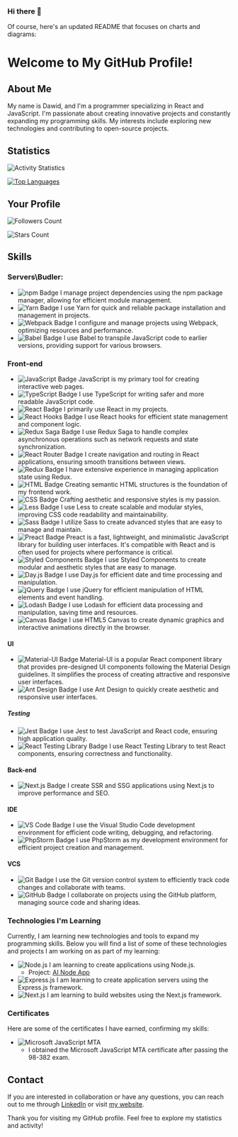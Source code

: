 ### Hi there 👋

Of course, here's an updated README that focuses on charts and diagrams:

# Welcome to My GitHub Profile!

## About Me

My name is Dawid, and I'm a programmer specializing in React and JavaScript. I'm passionate about creating innovative projects and constantly expanding my programming skills. My interests include exploring new technologies and contributing to open-source projects.

## Statistics

![Activity Statistics](https://github-readme-stats.vercel.app/api?username=marksoft92&show_icons=true&theme=radical&count_private=true)

[![Top Languages](https://github-readme-stats.vercel.app/api/top-langs/?username=marksoft92&layout=compact&theme=radical&langs_count=10)](https://github.com/marksoft92)

## Your Profile

![Followers Count](https://img.shields.io/github/followers/marksoft92?label=Followers&style=social)

![Stars Count](https://img.shields.io/github/stars/marksoft92?label=Stars&style=social)

## Skills

### Servers\Budler:
- ![npm Badge](https://img.shields.io/badge/-npm-CB3837?logo=npm&logoColor=white) I manage project dependencies using the npm package manager, allowing for efficient module management.
- ![Yarn Badge](https://img.shields.io/badge/-Yarn-2C8EBB?logo=yarn&logoColor=white) I use Yarn for quick and reliable package installation and management in projects.
- ![Webpack Badge](https://img.shields.io/badge/-Webpack-8DD6F9?logo=webpack&logoColor=white) I configure and manage projects using Webpack, optimizing resources and performance.
- ![Babel Badge](https://img.shields.io/badge/-Babel-F9DC3E?logo=babel&logoColor=white) I use Babel to transpile JavaScript code to earlier versions, providing support for various browsers.


### Front-end
- ![JavaScript Badge](https://img.shields.io/badge/-JavaScript-F7DF1E?logo=javascript&logoColor=white) JavaScript is my primary tool for creating interactive web pages.
- ![TypeScript Badge](https://img.shields.io/badge/-TypeScript-3178C6?logo=typescript&logoColor=white) I use TypeScript for writing safer and more readable JavaScript code.
- ![React Badge](https://img.shields.io/badge/-React-61DAFB?logo=react&logoColor=white) I primarily use React in my projects.
- ![React Hooks Badge](https://img.shields.io/badge/-React%20Hooks-61DAFB?logo=react&logoColor=white) I use React hooks for efficient state management and component logic.
- ![Redux Saga Badge](https://img.shields.io/badge/-Redux%20Saga-999999?logo=redux-saga&logoColor=white) I use Redux Saga to handle complex asynchronous operations such as network requests and state synchronization.
- ![React Router Badge](https://img.shields.io/badge/-React%20Router-CA4245?logo=react-router&logoColor=white) I create navigation and routing in React applications, ensuring smooth transitions between views.
- ![Redux Badge](https://img.shields.io/badge/-Redux-764ABC?logo=redux&logoColor=white) I have extensive experience in managing application state using Redux.
- ![HTML Badge](https://img.shields.io/badge/-HTML5-E34F26?logo=html5&logoColor=white) Creating semantic HTML structures is the foundation of my frontend work.
- ![CSS Badge](https://img.shields.io/badge/-CSS3-1572B6?logo=css3&logoColor=white) Crafting aesthetic and responsive styles is my passion.
- ![Less Badge](https://img.shields.io/badge/-Less-1D365D?logo=less&logoColor=white) I use Less to create scalable and modular styles, improving CSS code readability and maintainability.
- ![Sass Badge](https://img.shields.io/badge/-Sass-CC6699?logo=sass&logoColor=white) I utilize Sass to create advanced styles that are easy to manage and maintain.
- ![Preact Badge](https://img.shields.io/badge/-Preact-673AB8?logo=preact&logoColor=white) Preact is a fast, lightweight, and minimalistic JavaScript library for building user interfaces. It's compatible with React and is often used for projects where performance is critical.
- ![Styled Components Badge](https://img.shields.io/badge/-Styled%20Components-DB7093?logo=styled-components&logoColor=white) I use Styled Components to create modular and aesthetic styles that are easy to manage.
- ![Day.js Badge](https://img.shields.io/badge/-Day.js-F9C300?logo=javascript&logoColor=white) I use Day.js for efficient date and time processing and manipulation.
- ![jQuery Badge](https://img.shields.io/badge/-jQuery-0769AD?logo=jquery&logoColor=white) I use jQuery for efficient manipulation of HTML elements and event handling.
- ![Lodash Badge](https://img.shields.io/badge/-Lodash-14A800?logo=lodash&logoColor=white) I use Lodash for efficient data processing and manipulation, saving time and resources.
- ![Canvas Badge](https://img.shields.io/badge/-Canvas-150F1D?logo=html5&logoColor=white) I use HTML5 Canvas to create dynamic graphics and interactive animations directly in the browser.

#### UI
- ![Material-UI Badge](https://img.shields.io/badge/-Material--UI-0081CB?logo=material-ui&logoColor=white) Material-UI is a popular React component library that provides pre-designed UI components following the Material Design guidelines. It simplifies the process of creating attractive and responsive user interfaces.
- ![Ant Design Badge](https://img.shields.io/badge/-Ant%20Design-0170FE?logo=ant-design&logoColor=white) I use Ant Design to quickly create aesthetic and responsive user interfaces.


##### Testing
- ![Jest Badge](https://img.shields.io/badge/-Jest-C21325?logo=jest&logoColor=white) I use Jest to test JavaScript and React code, ensuring high application quality.
- ![React Testing Library Badge](https://img.shields.io/badge/-React%20Testing%20Library-E33332?logo=testing-library&logoColor=white) I use React Testing Library to test React components, ensuring correctness and functionality.

#### Back-end
- ![Next.js Badge](https://img.shields.io/badge/-Next.js-000000?logo=next.js&logoColor=white) I create SSR and SSG applications using Next.js to improve performance and SEO.


#### IDE 
- ![VS Code Badge](https://img.shields.io/badge/-VS%20Code-007ACC?logo=visual-studio-code&logoColor=white) I use the Visual Studio Code development environment for efficient code writing, debugging, and refactoring.
- ![PhpStorm Badge](https://img.shields.io/badge/-PhpStorm-000000?logo=phpstorm&logoColor=white) I use PhpStorm as my development environment for efficient project creation and management.

#### VCS

- ![Git Badge](https://img.shields.io/badge/-Git-F05032?logo=git&logoColor=white) I use the Git version control system to efficiently track code changes and collaborate with teams.
- ![GitHub Badge](https://img.shields.io/badge/-GitHub-181717?logo=github&logoColor=white) I collaborate on projects using the GitHub platform, managing source code and sharing ideas.

### Technologies I'm Learning

Currently, I am learning new technologies and tools to expand my programming skills. Below you will find a list of some of these technologies and projects I am working on as part of my learning:

- ![Node.js](https://img.shields.io/badge/-Node.js-339933?logo=node.js&logoColor=white) I am learning to create applications using Node.js.
  - Project: [AI Node App](https://github.com/marksoft92/ai-node-app)
- ![Express.js](https://img.shields.io/badge/-Express.js-000000?logo=express&logoColor=white) I am learning to create application servers using the Express.js framework.
- ![Next.js](https://img.shields.io/badge/-Next.js-000000?logo=next.js&logoColor=white) I am learning to build websites using the Next.js framework.

### Certificates

Here are some of the certificates I have earned, confirming my skills:

- ![Microsoft JavaScript MTA](https://img.shields.io/badge/-Microsoft%20JavaScript%20MTA-0078D4?logo=microsoft&logoColor=white) 
  - I obtained the Microsoft JavaScript MTA certificate after passing the 98-382 exam.

## Contact

If you are interested in collaboration or have any questions, you can reach out to me through [LinkedIn](https://www.linkedin.com/in/dawid-bie%C5%84kowski/) or visit [my website](https://www.code-review.pl).

Thank you for visiting my GitHub profile. Feel free to explore my statistics and activity!

<!--
**marksoft92/marksoft92** is a ✨ _special_ ✨ repository because its `README.md` (this file) appears on your GitHub profile.

Here are some ideas to get you started:

- 🔭 I’m currently working on ...
- 🌱 I’m currently learning ...
- 👯 I’m looking to collaborate on ...
- 🤔 I’m looking for help with ...
- 💬 Ask me about ...
- 📫 How to reach me: ...
- 😄 Pronouns: ...
- ⚡ Fun fact: ...
-->
